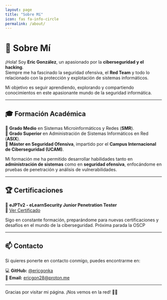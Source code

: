 ```yaml
---
layout: page
title: "Sobre Mí"
icon: fas fa-info-circle
permalink: /about/
---
```


# 👋 Sobre Mí

¡Hola! Soy **Eric González**, un apasionado por la **ciberseguridad y el hacking**.  
Siempre me ha fascinado la seguridad ofensiva, el **Red Team** y todo lo relacionado con la protección y explotación de sistemas informáticos.  

Mi objetivo es seguir aprendiendo, explorando y compartiendo conocimientos en este apasionante mundo de la seguridad informática.  

---

## 🎓 **Formación Académica**

📌 **Grado Medio** en Sistemas Microinformáticos y Redes (**SMR**).  
📌 **Grado Superior** en Administración de Sistemas Informáticos en Red (**ASIX**).  
📌 **Máster en Seguridad Ofensiva**, impartido por el **Campus Internacional de Ciberseguridad (UCAM)**.  

Mi formación me ha permitido desarrollar habilidades tanto en **administración de sistemas** como en **seguridad ofensiva**, enfocándome en pruebas de penetración y análisis de vulnerabilidades.

---

## 🏆 **Certificaciones**

🔹 **eJPTv2 - eLearnSecurity Junior Penetration Tester**  
📜 [Ver Certificado](https://certs.ine.com/92265db5-e4a7-4475-be32-889889d2616a#acc.yVvKA1sd)  

Sigo en constante formación, preparándome para nuevas certificaciones y desafíos en el mundo de la ciberseguridad.
Próxima parada la OSCP

---

## 📫 **Contacto**  

Si quieres ponerte en contacto conmigo, puedes encontrarme en:  

💻 **GitHub:** [@ericgonka](https://github.com/ericgonka)  
📧 **Email:** [ericgon28@proton.me](mailto:ericgon28@proton.me)  

---

Gracias por visitar mi página. ¡Nos vemos en la red! 🚀😃
